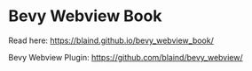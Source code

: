 # Bevy Webview Book

Read here: https://blaind.github.io/bevy_webview_book/

Bevy Webview Plugin: https://github.com/blaind/bevy_webview/



